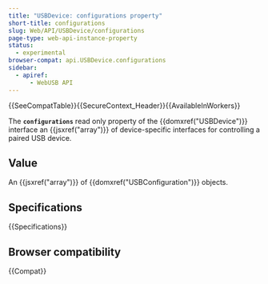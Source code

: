 ```yaml
---
title: "USBDevice: configurations property"
short-title: configurations
slug: Web/API/USBDevice/configurations
page-type: web-api-instance-property
status:
  - experimental
browser-compat: api.USBDevice.configurations
sidebar:
  - apiref:
      - WebUSB API
---
```


{{SeeCompatTable}}{{SecureContext_Header}}{{AvailableInWorkers}}

The **`configurations`** read only property of the
{{domxref("USBDevice")}} interface an {{jsxref("array")}} of device-specific interfaces
for controlling a paired USB device.

## Value

An {{jsxref("array")}} of {{domxref("USBConfiguration")}} objects.

## Specifications

{{Specifications}}

## Browser compatibility

{{Compat}}

